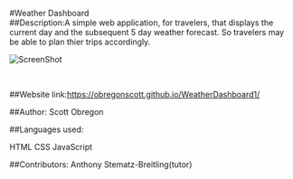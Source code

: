 #Weather Dashboard
<br />
##Description:A simple web application, for travelers, that displays the current day and the subsequent 5 day weather forecast. So travelers may be able to plan thier trips accordingly.

![ScreenShot](https://user-images.githubusercontent.com/98435396/168194621-9d5be04d-3830-40f8-af5c-bb89daceac74.png)

<br />

##Website link:https://obregonscott.github.io/WeatherDashboard1/

##Author: Scott Obregon

##Languages used:

HTML
CSS
JavaScript

##Contributors: Anthony Stematz-Breitling(tutor)
